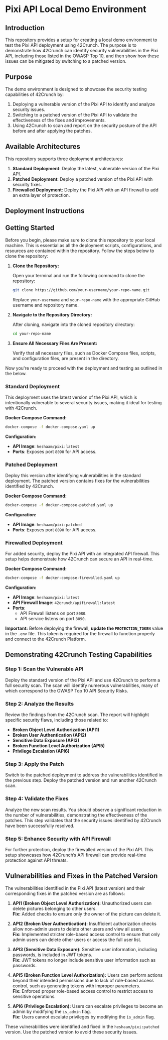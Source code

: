 
# Pixi API Local Demo Environment

## Introduction

This repository provides a setup for creating a local demo environment to test the Pixi API deployment using 42Crunch. The purpose is to demonstrate how 42Crunch can identify security vulnerabilities in the Pixi API, including those listed in the OWASP Top 10, and then show how these issues can be mitigated by switching to a patched version.

## Purpose

The demo environment is designed to showcase the security testing capabilities of 42Crunch by:
1. Deploying a vulnerable version of the Pixi API to identify and analyze security issues.
2. Switching to a patched version of the Pixi API to validate the effectiveness of the fixes and improvements.
3. Using 42Crunch to scan and report on the security posture of the API before and after applying the patches.

## Available Architectures

This repository supports three deployment architectures:

1. **Standard Deployment**: Deploy the latest, vulnerable version of the Pixi API.
2. **Patched Deployment**: Deploy a patched version of the Pixi API with security fixes.
3. **Firewalled Deployment**: Deploy the Pixi API with an API firewall to add an extra layer of protection.

## Deployment Instructions

## Getting Started

Before you begin, please make sure to clone this repository to your local machine. This is essential as all the deployment scripts, configurations, and resources are contained within the repository. Follow the steps below to clone the repository:

1. **Clone the Repository:**

   Open your terminal and run the following command to clone the repository:

   ```bash
   git clone https://github.com/your-username/your-repo-name.git
   ```

   Replace `your-username` and `your-repo-name` with the appropriate GitHub username and repository name.

2. **Navigate to the Repository Directory:**

   After cloning, navigate into the cloned repository directory:

   ```bash
   cd your-repo-name
   ```

3. **Ensure All Necessary Files Are Present:**

   Verify that all necessary files, such as Docker Compose files, scripts, and configuration files, are present in the directory.

Now you're ready to proceed with the deployment and testing as outlined in the below.

### Standard Deployment

This deployment uses the latest version of the Pixi API, which is intentionally vulnerable to several security issues, making it ideal for testing with 42Crunch.

**Docker Compose Command:**
```bash
docker-compose -f docker-compose.yaml up
```

**Configuration:**
- **API Image**: `heshaam/pixi:latest`
- **Ports**: Exposes port `8090` for API access.

### Patched Deployment

Deploy this version after identifying vulnerabilities in the standard deployment. The patched version contains fixes for the vulnerabilities identified by 42Crunch.

**Docker Compose Command:**
```bash
docker-compose -f docker-compose-patched.yaml up
```

**Configuration:**
- **API Image**: `heshaam/pixi:patched`
- **Ports**: Exposes port `8090` for API access.

### Firewalled Deployment

For added security, deploy the Pixi API with an integrated API firewall. This setup helps demonstrate how 42Crunch can secure an API in real-time.

**Docker Compose Command:**
```bash
docker-compose -f docker-compose-firewalled.yaml up
```

**Configuration:**
- **API Image**: `heshaam/pixi:latest`
- **API Firewall Image**: `42crunch/apifirewall:latest`
- **Ports**: 
  - API Firewall listens on port `8080`.
  - API service listens on port `8090`.

**Important:** Before deploying the firewall, **update the `PROTECTION_TOKEN`** value in the `.env` file. This token is required for the firewall to function properly and connect to the 42Crunch Platform.

## Demonstrating 42Crunch Testing Capabilities

### Step 1: Scan the Vulnerable API

Deploy the standard version of the Pixi API and use 42Crunch to perform a full security scan. The scan will identify numerous vulnerabilities, many of which correspond to the OWASP Top 10 API Security Risks.

### Step 2: Analyze the Results

Review the findings from the 42Crunch scan. The report will highlight specific security flaws, including those related to:
- **Broken Object Level Authorization (API1)**
- **Broken User Authentication (API2)**
- **Sensitive Data Exposure (API3)**
- **Broken Function Level Authorization (API5)**
- **Privilege Escalation (API6)**

### Step 3: Apply the Patch

Switch to the patched deployment to address the vulnerabilities identified in the previous step. Deploy the patched version and run another 42Crunch scan.

### Step 4: Validate the Fixes

Analyze the new scan results. You should observe a significant reduction in the number of vulnerabilities, demonstrating the effectiveness of the patches. This step validates that the security issues identified by 42Crunch have been successfully resolved.

### Step 5: Enhance Security with API Firewall

For further protection, deploy the firewalled version of the Pixi API. This setup showcases how 42Crunch’s API firewall can provide real-time protection against API threats.

## Vulnerabilities and Fixes in the Patched Version

The vulnerabilities identified in the Pixi API (latest version) and their corresponding fixes in the patched version are as follows:

1. **API1 (Broken Object Level Authorization):** Unauthorized users can delete pictures belonging to other users.  
   **Fix:** Added checks to ensure only the owner of the picture can delete it.

2. **API2 (Broken User Authentication):** Insufficient authorization checks allow non-admin users to delete other users and view all users.  
   **Fix:** Implemented stricter role-based access control to ensure that only admin users can delete other users or access the full user list.

3. **API3 (Sensitive Data Exposure):** Sensitive user information, including passwords, is included in JWT tokens.  
   **Fix:** JWT tokens no longer include sensitive user information such as passwords.

5. **API5 (Broken Function Level Authorization):** Users can perform actions beyond their intended permissions due to lack of role-based access control, such as generating tokens with improper parameters.  
   **Fix:** Enforced proper role-based access control to restrict access to sensitive operations.

6. **API6 (Privilege Escalation):** Users can escalate privileges to become an admin by modifying the `is_admin` flag.  
   **Fix:** Users cannot escalate privileges by modifying the `is_admin` flag.

These vulnerabilities were identified and fixed in the `heshaam/pixi:patched` version. Use the patched version to avoid these security issues.

